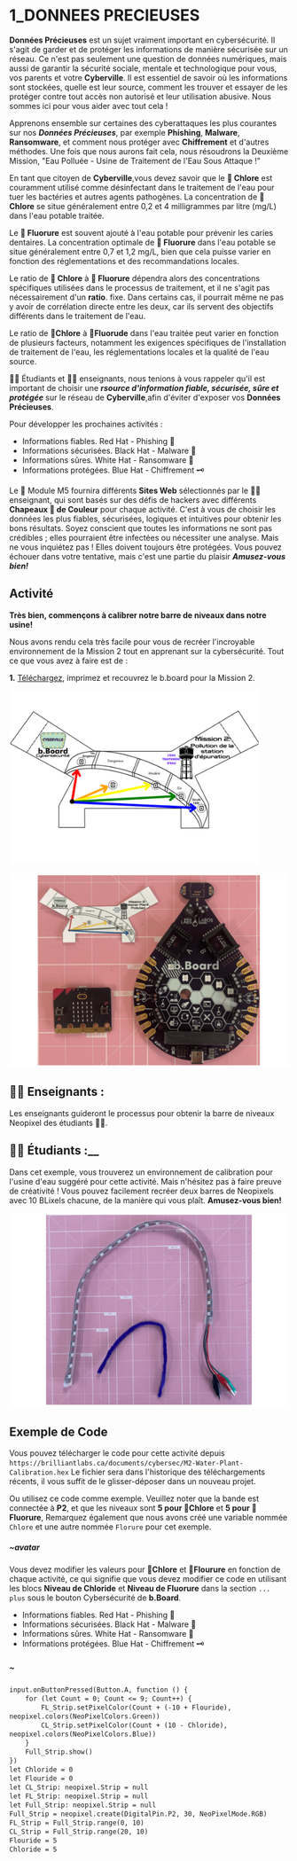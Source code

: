 # 1_DONNEES PRECIEUSES

__Données Précieuses__ est un sujet vraiment important en cybersécurité. Il s'agit de garder et de protéger les informations de manière sécurisée sur un réseau. Ce n'est pas seulement une question de données numériques, mais aussi de garantir la sécurité sociale, mentale et technologique pour vous, vos parents et votre __Cyberville__. Il est essentiel de savoir où les informations sont stockées, quelle est leur source, comment les trouver et essayer de les protéger contre tout accès non autorisé et leur utilisation abusive. Nous sommes ici pour vous aider avec tout cela !

Apprenons ensemble sur certaines des cyberattaques les plus courantes sur nos __*Données Précieuses*__, par exemple __Phishing__, __Malware__, __Ransomware__, et comment nous protéger avec __Chiffrement__ et d'autres méthodes. Une fois que nous aurons fait cela, nous résoudrons la Deuxième Mission, "Eau Polluée - Usine de Traitement de l'Eau Sous Attaque !"

En tant que citoyen de __Cyberville__,vous devez savoir que le __🧪 Chlore__ est couramment utilisé comme désinfectant dans le traitement de l'eau pour tuer les bactéries et autres agents pathogènes. La concentration de __🧪 Chlore__ se situe généralement entre 0,2 et 4 milligrammes par litre (mg/L) dans l'eau potable traitée.

Le __🧪 Fluorure__ est souvent ajouté à l'eau potable pour prévenir les caries dentaires. La concentration optimale de __🧪 Fluorure__ dans l'eau potable se situe généralement entre 0,7 et 1,2 mg/L, bien que cela puisse varier en fonction des réglementations et des recommandations locales.

Le ratio de __🧪 Chlore__ à __🧪 Fluorure__  dépendra alors des concentrations spécifiques utilisées dans le processus de traitement, et il ne s'agit pas nécessairement d'un __ratio__. fixe. Dans certains cas, il pourrait même ne pas y avoir de corrélation directe entre les deux, car ils servent des objectifs différents dans le traitement de l'eau.

Le ratio de __🧪Chlore__ à __🧪Fluorude__ dans l'eau traitée peut varier en fonction de plusieurs facteurs, notamment les exigences spécifiques de l'installation de traitement de l'eau, les réglementations locales et la qualité de l'eau source.

🧑‍🎓 Étudiants et 🧑‍🏫 enseignants, nous tenions à vous rappeler qu'il est important de choisir une __*rsource d'information fiable, sécurisée, sûre et protégée*__ sur le réseau de __Cyberville__,afin d'éviter d'exposer vos __Données Précieuses__. 

Pour développer les prochaines activités :
* Informations fiables. Red Hat - Phishing 🎣
* Informations sécurisées. Black Hat - Malware 🦠 
* Informations sûres. White Hat - Ransomware 💸
* Informations protégées. Blue Hat - Chiffrement 🗝️

Le 📳 Module M5 fournira différents __Sites Web__ sélectionnés par le 🧑‍🏫 enseignant, qui sont basés sur des défis de hackers avec différents __Chapeaux 🎩 de Couleur__ pour chaque activité. C'est à vous de choisir les données les plus fiables, sécurisées, logiques et intuitives pour obtenir les bons résultats. Soyez conscient que toutes les informations ne sont pas crédibles ; elles pourraient être infectées ou nécessiter une analyse. Mais ne vous inquiétez pas ! Elles doivent toujours être protégées. Vous pouvez échouer dans votre tentative, mais c'est une partie du plaisir __*Amusez-vous bien!*__


## Activité
__Très bien, commençons à calibrer notre barre de niveaux dans notre usine!__

Nous avons rendu cela très facile pour vous de recréer l'incroyable environnement de la Mission 2 tout en apprenant sur la cybersécurité. Tout ce que vous avez à faire est de :

__1.__ [Téléchargez](https://drive.google.com/file/d/1ldS8fqcVLhBBQ_IIyVCmBPPUuvGLlPEw/view?usp=drive_link),  imprimez et recouvrez le b.board pour la Mission 2.  

<img src="https://github.com/Brilliant-Labs/code.bl/blob/code_alpha/packaged/docs/static/mb/projects/bboard-tutorials-cyberville/ValuableData/1_Water_Plant_Calibration/M2_Cover_FR.png?raw=true" alt="M2" title="Mission 2 in M5Core2" width="450" />

![Cover](https://github.com/Brilliant-Labs/code.bl/blob/code_alpha/packaged/docs/static/mb/projects/bboard-tutorials-cyberville/ValuableData/1_Water_Plant_Calibration/Cover_Gif_M2.gif?raw=true "Cover for M2.")

## 🧑‍🏫 Enseignants :

Les enseignants guideront le processus pour obtenir la barre de niveaux Neopixel des étudiants 🧑‍🎓.


## 🧑‍🎓 Étudiants :__

Dans cet exemple, vous trouverez un environnement de calibration pour l'usine d'eau suggéré pour cette activité. Mais n'hésitez pas à faire preuve de créativité ! Vous pouvez facilement recréer deux barres de Neopixels avec 10 BLixels chacune, de la manière qui vous plaît. __Amusez-vous bien!__

![Level_Bar](https://github.com/Brilliant-Labs/code.bl/blob/code_alpha/packaged/docs/static/mb/projects/bboard-tutorials-cyberville/ValuableData/1_Water_Plant_Calibration/LevelBar.gif?raw=true "Level Bar.")

## Exemple de Code

Vous pouvez télécharger le code pour cette activité depuis `https://brilliantlabs.ca/documents/cybersec/M2-Water-Plant-Calibration.hex` Le fichier sera dans l'historique des téléchargements récents, il vous suffit de le glisser-déposer dans un nouveau projet.  

Ou utilisez ce code comme exemple. Veuillez noter que la bande est connectée à __P2__, et que les niveaux sont __5 pour 🧪Chlore__ et __5 pour 🧪 Fluorure__, Remarquez également que nous avons créé une variable nommée `Chlore` et une autre nommée `Florure` pour cet exemple.

##### ~avatar
Vous devez modifier les valeurs pour __🧪Chlore__ et __🧪Flourure__ en fonction de chaque activité, ce qui signifie que vous devez modifier ce code en utilisant les blocs __Niveau de Chloride__ et __Niveau de Fluorure__ dans la section `... plus` sous le bouton Cybersécurité de __b.Board__. 

* Informations fiables. Red Hat - Phishing  🎣
* Informations sécurisées. Black Hat - Malware  🦠 
* Informations sûres. White Hat - Ransomware  💸
* Informations protégées. Blue Hat - Chiffrement  🗝️
##### ~

```blocks
input.onButtonPressed(Button.A, function () {
    for (let Count = 0; Count <= 9; Count++) {
        FL_Strip.setPixelColor(Count + (-10 + Flouride), neopixel.colors(NeoPixelColors.Green))
        CL_Strip.setPixelColor(Count + (10 - Chloride), neopixel.colors(NeoPixelColors.Blue))
    }
    Full_Strip.show()
})
let Chloride = 0
let Flouride = 0
let CL_Strip: neopixel.Strip = null
let FL_Strip: neopixel.Strip = null
let Full_Strip: neopixel.Strip = null
Full_Strip = neopixel.create(DigitalPin.P2, 30, NeoPixelMode.RGB)
FL_Strip = Full_Strip.range(0, 10)
CL_Strip = Full_Strip.range(20, 10)
Flouride = 5
Chloride = 5
```